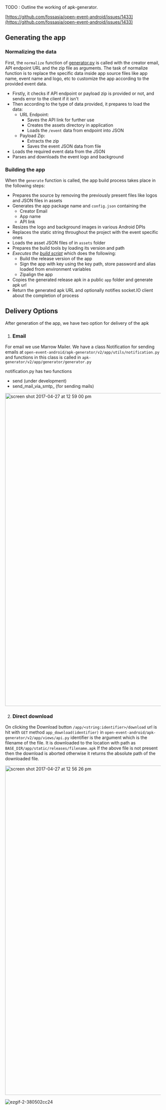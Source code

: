 TODO : Outline the working of apk-generator. 

[https://github.com/fossasia/open-event-android/issues/1433](https://github.com/fossasia/open-event-android/issues/1433)

## **Generating the app**

### Normalizing the data

First, the `normalize` function of [generator.py](../apk-generator/v2/app/generator/generator.py) is called with the creator email, API endpoint URL and the zip file as arguments. The task of normalize function is to replace the specific data inside app source files like app name, event name and logo, etc to customize the app according to the provided event data.
- Firstly, it checks if API endpoint or payload zip is provided or not, and sends error to the client if it isn't
- Then according to the type of data provided, it prepares to load the data:  
    - URL Endpoint:
        - Saves the API link for further use
        - Creates the assets directory in application
        - Loads the `/event` data from endpoint into JSON  
    - Payload Zip:
        - Extracts the zip
        - Saves the event JSON data from file
- Loads the required event data from the JSON
- Parses and downloads the event logo and background

### Building the app

When the `generate` function is called, the app build process takes place in the following steps:
- Prepares the source by removing the previously present files like logos and JSON files in assets
- Generates the app package name and `config.json` containing the
    - Creator Email
    - App name
    - API link
- Resizes the logo and background images in various Android DPIs
- Replaces the static string throughout the project with the event specific ones
- Loads the asset JSON files of in `assets` folder
- Prepares the build tools by loading its version and path
- *Executes the [build script](../apk-generator/v2/scripts/build_apk.sh)* which does the following:
    - Build the release version of the app
    - Sign the app with key using the key path, store password and alias loaded from environment variables
    - Zipalign the app
- Copies the generated release apk in a public `app` folder and generate apk url
- Return the generated apk URL and optionally notifies socket.IO client about the completion of process


## **Delivery Options**

After generation of the app, we have two option for delivery of the apk

 1. ### Email
  For email we use Marrow Mailer. We have a class Notification for sending emails at 
 `open-event-android/apk-generator/v2/app/utils/notification.py` and functions in this class is called in `apk-generator/v2/app/generator/generator.py`
  
notification.py has two functions 
- send  (under development)
- send_mail_via_smtp_  (for sending mails)
    
<img width="1008" alt="screen shot 2017-04-27 at 12 59 00 pm" src="https://cloud.githubusercontent.com/assets/12716067/25472568/68d05186-2b49-11e7-99ce-f44e99648323.png">

2. ### Direct download 
On clicking the Download button `/app/<string:identifier>/download` url is hit with `GET` method `app_download(identifier)` in `open-event-android/apk-generator/v2/app/views/api.py`
identifier is the argument which is the filename of the file.
It is downloaded to the location with path as  `BASE_DIR/app/static/releases/filename.apk`
If the above file is not present then the download is aborted otherwise it returns the absolute path of the downloaded file.

<img width="1061" alt="screen shot 2017-04-27 at 12 56 26 pm" src="https://cloud.githubusercontent.com/assets/12716067/25472498/1fd66178-2b49-11e7-9344-2e1291f8e803.png">

![ezgif-2-380502cc24](https://cloud.githubusercontent.com/assets/12716067/25478083/703b47dc-2b5d-11e7-9956-9d11d7ce5956.gif)
